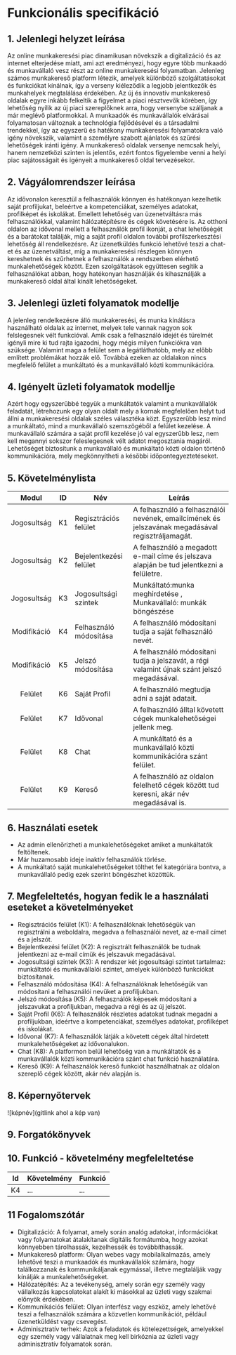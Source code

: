 # Funkcionális specifikáció
## 1. Jelenlegi helyzet leírása
Az online munkakeresési piac dinamikusan növekszik a digitalizáció és az internet elterjedése miatt, ami azt eredményezi, hogy egyre több munkaadó és munkavállaló vesz részt az online munkakeresési folyamatban.
Jelenleg számos munkakereső platform létezik, amelyek különböző szolgáltatásokat és funkciókat kínálnak, így a verseny kiéleződik a legjobb jelentkezők és munkahelyek megtalálása érdekében.
Az új és innovatív munkakereső oldalak egyre inkább felkeltik a figyelmet a piaci résztvevők körében, így lehetőség nyílik az új piaci szereplőknek arra, hogy versenybe szálljanak a már meglévő platformokkal.
A munkaadók és munkavállalók elvárásai folyamatosan változnak a technológia fejlődésével és a társadalmi trendekkel, így az egyszerű és hatékony munkakeresési folyamatokra való igény növekszik, valamint a személyre szabott ajánlatok és szűrési lehetőségek iránti igény.
A munkakereső oldalak versenye nemcsak helyi, hanem nemzetközi szinten is jelentős, ezért fontos figyelembe venni a helyi piac sajátosságait és igényeit a munkakereső oldal tervezésekor.
## 2. Vágyálomrendszer leírása
Az idővonalon keresztül a felhasználók könnyen és hatékonyan kezelhetik saját profiljukat, beleértve a kompetenciákat, személyes adatokat, profilképet és iskolákat. Emellett lehetőség van üzenetváltásra más felhasználókkal, valamint hálózatépítésre és cégek követésére is. Az otthoni oldalon az idővonal mellett a felhasználók profil ikonját, a chat lehetőségét és a barátokat találják, míg a saját profil oldalon további profilszerkesztési lehetőség áll rendelkezésre. Az üzenetküldés funkció lehetővé teszi a chat-et és az üzenetváltást, míg a munkakeresési részlegen könnyen kereshetnek és szűrhetnek a felhasználók a rendszerben elérhető munkalehetőségek között. Ezen szolgáltatások együttesen segítik a felhasználókat abban, hogy hatékonyan használják és kihasználják a munkakereső oldal által kínált lehetőségeket.
## 3. Jelenlegi üzleti folyamatok modellje
A jelenleg rendelkezésre álló munkakeresési, és munka kínálásra használható oldalak az internet, melyek tele vannak nagyon sok felslegesnek vélt funkcióval. Amik csak a felhasználó idejét és türelmét igényli mire ki tud rajta igazodni, hogy mégis milyen funkciókra van szüksége. Valamint maga a felület sem a legátláthatóbb, mely az előbb említett problémákat hozzák elő. Továbbá ezeken az oldalakon nincs megfelelő felület a munkáltató és a munkavállaló közti kommunikációra.

## 4. Igényelt üzleti folyamatok modellje

Azért hogy egyszerűbbé tegyük a munkáltatók valamint a munkavállalók feladatát, létrehozunk egy olyan oldalt mely a kornak megfelelően helyt tud állni a munkakeresési oldalak széles választéka közt. Egyszerűbb lesz mind a munkáltató, mind a munkavállaló szemszögéből a felület kezelése. A munkavállaló számára a saját profil kezelése jó val egyszerűbb lesz, nem kell megannyi sokszor feleslegesnek vélt adatot megosztania magáról. Lehetőséget biztosítunk a munkavállaló és munkáltató közti oldalon történő kommunikációra, mely megkönnyítheti a későbbi időpontegyeztetéseket.


## 5. Követelménylista

| Modul | ID | Név | Leírás |
| :---: | --- | --- | --- |
| Jogosultság | K1 | Regisztrációs felület | A felhasználó a felhasználói nevének, emailcímének és jelszavának megadásával regisztráljamagát. |
|Jogosultság |K2|Bejelentkezési felület| A felhasználó a megadott e-mail címe és jelszava alapján be tud jelentkezni a felületre.|
| Jogosultság |K3|Jogosultsági szintek|Munkáltató:munka meghirdetése , Munkavállaló: munkák böngészése|
|Modifikáció|K4|Felhasználó módosítása| A felhasználó módosítani tudja a saját felhasználó nevét.|
|Modifikáció|K5|Jelszó módosítása| A felhasználó módosítani tudja a jelszavát, a régi valamint újnak szánt jelszó megadásával.|
|Felület|K6|Saját Profil|A felhasználó megtudja adni a saját adatait.|
|Felület|K7|Idővonal|A felhasználó álltal követett cégek munkalehetőségei jellenk meg.|
|Felület|K8| Chat |A munkáltató és a munkavállaló közti kommunikációra szánt felület.|
|Felület|K9|Kereső| A felhasználó az oldalon felelhető cégek között tud keresni, akár név megadásával is.|

## 6. Használati esetek
* Az admin ellenőrizheti a munkalehetőségeket amiket a munkáltatók feltöltenek.
* Már huzamosabb ideje inaktív felhasználók törlése.
* A munkáltató saját munkalehetőségeket tölthet fel kategóriára bontva, a munkavállaló pedig ezek szerint böngészhet közöttük.

## 7. Megfeleltetés, hogyan fedik le a használati eseteket a követelményeket

* Regisztrációs felület (K1): A felhasználóknak lehetőségük van regisztrálni a weboldalra, megadva a felhasználói nevet, az e-mail címet és a jelszót.
* Bejelentkezési felület (K2): A regisztrált felhasználók be tudnak jelentkezni az e-mail címük és jelszavuk megadásával.
* Jogosultsági szintek (K3): A rendszer két jogosultsági szintet tartalmaz: munkáltatói és munkavállalói szintet, amelyek különböző funkciókat biztosítanak.
* Felhasználó módosítása (K4): A felhasználóknak lehetőségük van módosítani a felhasználói nevüket a profiljukban.
* Jelszó módosítása (K5): A felhasználók képesek módosítani a jelszavukat a profiljukban, megadva a régi és az új jelszót.
* Saját Profil (K6): A felhasználók részletes adatokat tudnak megadni a profiljukban, ideértve a kompetenciákat, személyes adatokat, profilképet és iskolákat.
* Idővonal (K7): A felhasználók látják a követett cégek által hirdetett munkalehetőségeket az idővonalukon.
* Chat (K8): A platformon belül lehetőség van a munkáltatók és a munkavállalók közti kommunikációra szánt chat funkció használatára.
* Kereső (K9): A felhasználók kereső funkciót használhatnak az oldalon szereplő cégek között, akár név alapján is.

## 8. Képernyőtervek

![képnév](gitlink ahol a kép van)

## 9. Forgatókönyvek

## 10. Funkció - követelmény megfeleltetése

| Id | Követelmény | Funkció |
| :---: | --- | --- |
| K4 | ... | ... |

## 11 Fogalomszótár

* Digitalizáció: A folyamat, amely során analóg adatokat, információkat vagy folyamatokat átalakítanak digitális formátumba, hogy azokat könnyebben tárolhassák, kezelhessék és továbbíthassák.
* Munkakereső platform: Olyan webes vagy mobilalkalmazás, amely lehetővé teszi a munkaadók és munkavállalók számára, hogy találkozzanak és kommunikáljanak egymással, illetve megtalálják vagy kínálják a munkalehetőségeket.
* Hálózatépítés: Az a tevékenység, amely során egy személy vagy vállalkozás kapcsolatokat alakít ki másokkal az üzleti vagy szakmai előnyök érdekében.
* Kommunikációs felület: Olyan interfész vagy eszköz, amely lehetővé teszi a felhasználók számára a közvetlen kommunikációt, például üzenetküldést vagy csevegést.
* Adminisztratív terhek: Azok a feladatok és kötelezettségek, amelyekkel egy személy vagy vállalatnak meg kell birkóznia az üzleti vagy adminisztratív folyamatok során.